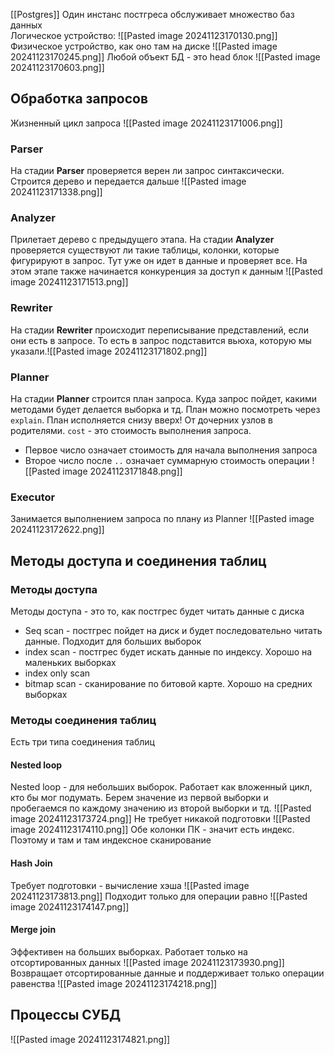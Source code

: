 [[Postgres]]
Один инстанс постгреса обслуживает множество баз данных\
Логическое устройство:
![[Pasted image 20241123170130.png]]
Физическое устройство, как оно там на диске
![[Pasted image 20241123170245.png]]
Любой объект БД - это head блок
![[Pasted image 20241123170603.png]]

## Обработка запросов
Жизненный цикл запроса
![[Pasted image 20241123171006.png]]
### Parser
На стадии **Parser** проверяется верен ли запрос синтаксически. Строится дерево и передается дальше ![[Pasted image 20241123171338.png]]
### Analyzer
Прилетает дерево с предыдущего этапа. На стадии **Analyzer** проверяется существуют ли такие таблицы, колонки, которые фигурируют в запрос. Тут уже он идет в данные и проверяет все. На этом этапе также начинается конкуренция за доступ к данным ![[Pasted image 20241123171513.png]]
### Rewriter
На стадии **Rewriter** происходит переписывание представлений, если они есть в запросе. То есть в запрос подставится вьюха, которую мы указали.![[Pasted image 20241123171802.png]]
### Planner
На стадии **Planner** строится план запроса. Куда запрос пойдет, какими методами будет делается выборка и тд. План можно посмотреть через `explain`. План исполняется снизу вверх! От дочерних узлов в родителями.  `cost` - это стоимость выполнения запроса. 
- Первое число означает стоимость для начала выполнения запроса
- Второе число после `..` означает суммарную стоимость операции
![[Pasted image 20241123171848.png]]
### Executor
Занимается выполнением запроса по плану из Planner
![[Pasted image 20241123172622.png]]
## Методы доступа и соединения таблиц
### Методы доступа
Методы доступа - это то, как постгрес будет читать данные с диска
- Seq scan - постгрес пойдет на диск и будет последовательно читать данные. Подходит для больших выборок
- index scan - постгрес будет искать данные по индексу. Хорошо на маленьких выборках
- index only scan 
- bitmap scan - сканирование по битовой карте. Хорошо на средних выборках
### Методы соединения таблиц
Есть три типа соединения таблиц
#### Nested loop
Nested loop - для небольших выборок. Работает как вложенный цикл, кто бы мог подумать. Берем значение из первой выборки и пробегаемся по каждому значению из второй выборки и тд. 
![[Pasted image 20241123173724.png]]
Не требует никакой подготовки
![[Pasted image 20241123174110.png]]
Обе колонки ПК - значит есть индекс. Поэтому и там и там индексное сканирование
#### Hash Join
Требует подготовки - вычисление хэша
![[Pasted image 20241123173813.png]]
Подходит только для операции равно
![[Pasted image 20241123174147.png]]

#### Merge join
Эффективен на больших выборках. Работает только на отсортированных данных
![[Pasted image 20241123173930.png]]
Возвращает отсортированные данные и поддерживает только операции равенства
![[Pasted image 20241123174218.png]]
## Процессы СУБД 
![[Pasted image 20241123174821.png]]
